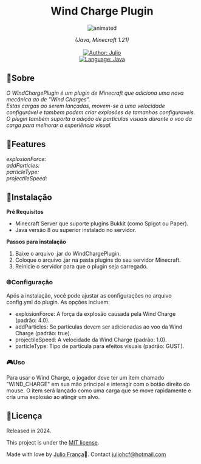 <p align="center">
    <em>
    </em>
</p>

<h1 align="center">
	    Wind Charge Plugin
</h1>
<p align="center">
  <img src="https://github.com/user-attachments/assets/429ba012-02ea-42bc-a2c1-066e57e87ca4" alt="animated" />
</p>

<div>
    <p align="center">
        <em>
            (Java, Minecraft 1.21)<br>
            <br>
        </em>
    <a href="https://www.linkedin.com/in/juliohf/" target="_blank">
        <img src="https://img.shields.io/static/v1?label=Author&message=Julio&color=00ba6d&style=for-the-badge&logo=LinkedIn" alt="Author: Julio">
    </a>
  <br>    
    <a href="#">
		<img  src="https://img.shields.io/static/v1?label=Language&message=Java&color=red&style=for-the-badge&logo=Java"  alt="Language: Java">
	</a>
    </p>
</div>

## 📌Sobre

<div>
    <p align="left">
    <em>
 O WindChargePlugin é um plugin de Minecraft que adiciona uma nova mecânica ao  de "Wind Charges".<br>
 Estas cargas ao serem lançadas, movem-se a uma velocidade configurável e tambem podem criar explosões de tamanhos configuraveis. 
  O plugin também suporta a adição de partículas visuais durante o voo da carga para melhorar a experiência visual.
    </em>
    </p>
</div>

## 🚀Features

 <p align="left">
    <em>
explosionForce:<br>
addParticles:<br>
particleType:<br>
projectileSpeed:<br>
    </em>
 </p>

## 📕Instalação

**Pré Requisitos**
- Minecraft Server que suporte plugins Bukkit (como Spigot ou Paper).
- Java versão 8 ou superior instalado no servidor.

**Passos para instalação**

1. Baixe o arquivo .jar do WindChargePlugin.
2. Coloque o arquivo .jar na pasta plugins do seu servidor Minecraft.
3. Reinicie o servidor para que o plugin seja carregado.


### 🌐Configuração

Após a instalação, você pode ajustar as configurações no arquivo config.yml do plugin. As opções incluem:
- explosionForce: A força da explosão causada pela Wind Charge (padrão: 4.0).
- addParticles: Se partículas devem ser adicionadas ao voo da Wind Charge (padrão: true).
- projectileSpeed: A velocidade da Wind Charge (padrão: 1.0).
- particleType: Tipo de partícula para efeitos visuais (padrão: GUST).

### 🎮Uso
Para usar o Wind Charge, o jogador deve ter um item chamado "WIND_CHARGE" em sua mão principal e interagir com o botão direito do mouse.
 O item será lançado como uma carga que se move rapidamente e cria uma explosão ao atingir um alvo.


## 📝Licença

<p align="center">

Released in 2024.

This project is under the [MIT license](https://github.com/Juliohf/wind-charge-plugin/blob/main/LICENSE).

Made with love by [Julio França](https://www.linkedin.com/in/juliohf/)🚀.
Contact juliohcf@hotmail.com

